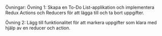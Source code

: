 Övningar:
Övning 1: Skapa en To-Do List-applikation och implementera Redux Actions och Reducers för att lägga till och ta bort uppgifter.

Övning 2: Lägg till funktionalitet för att markera uppgifter som klara med hjälp av en reducer och action.
